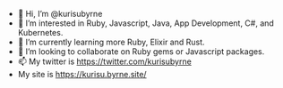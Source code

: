 - 👋 Hi, I’m @kurisubyrne
- 👀 I’m interested in Ruby, Javascript, Java, App Development, C#, and Kubernetes.
- 🌱 I’m currently learning more Ruby, Elixir and Rust.
- 💞️ I’m looking to collaborate on Ruby gems or Javascript packages.
- 📫 My twitter is https://twitter.com/kurisubyrne
-   My site is https://kurisu.byrne.site/
